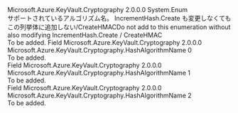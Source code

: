 <Type Name="HashAlgorithmName" FullName="Microsoft.Azure.KeyVault.Cryptography.HashAlgorithmName">
  <TypeSignature Language="C#" Value="public enum HashAlgorithmName" />
  <TypeSignature Language="ILAsm" Value=".class public auto ansi sealed HashAlgorithmName extends System.Enum" />
  <TypeSignature Language="DocId" Value="T:Microsoft.Azure.KeyVault.Cryptography.HashAlgorithmName" />
  <TypeSignature Language="VB.NET" Value="Public Enum HashAlgorithmName" />
  <TypeSignature Language="F#" Value="type HashAlgorithmName = " />
  <AssemblyInfo>
    <AssemblyName>Microsoft.Azure.KeyVault.Cryptography</AssemblyName>
    <AssemblyVersion>2.0.0.0</AssemblyVersion>
  </AssemblyInfo>
  <Base>
    <BaseTypeName>System.Enum</BaseTypeName>
  </Base>
  <Docs>
    <summary>
            サポートされているアルゴリズム名。 <span data-ttu-id="de826-102">IncrementHash.Create も変更しなくてもこの列挙体に追加しない/CreateHMAC</span><span class="sxs-lookup"><span data-stu-id="de826-102">Do not add to this enumeration without also modifying IncrementHash.Create / CreateHMAC</span></span>
            </summary>
    <remarks>To be added.</remarks>
  </Docs>
  <Members>
    <Member MemberName="SHA256">
      <MemberSignature Language="C#" Value="SHA256" />
      <MemberSignature Language="ILAsm" Value=".field public static literal valuetype Microsoft.Azure.KeyVault.Cryptography.HashAlgorithmName SHA256 = int32(0)" />
      <MemberSignature Language="DocId" Value="F:Microsoft.Azure.KeyVault.Cryptography.HashAlgorithmName.SHA256" />
      <MemberSignature Language="VB.NET" Value="SHA256" />
      <MemberSignature Language="F#" Value="SHA256 = 0" Usage="Microsoft.Azure.KeyVault.Cryptography.HashAlgorithmName.SHA256" />
      <MemberType>Field</MemberType>
      <AssemblyInfo>
        <AssemblyName>Microsoft.Azure.KeyVault.Cryptography</AssemblyName>
        <AssemblyVersion>2.0.0.0</AssemblyVersion>
      </AssemblyInfo>
      <ReturnValue>
        <ReturnType>Microsoft.Azure.KeyVault.Cryptography.HashAlgorithmName</ReturnType>
      </ReturnValue>
      <MemberValue>0</MemberValue>
      <Docs>
        <summary>To be added.</summary>
      </Docs>
    </Member>
    <Member MemberName="SHA384">
      <MemberSignature Language="C#" Value="SHA384" />
      <MemberSignature Language="ILAsm" Value=".field public static literal valuetype Microsoft.Azure.KeyVault.Cryptography.HashAlgorithmName SHA384 = int32(1)" />
      <MemberSignature Language="DocId" Value="F:Microsoft.Azure.KeyVault.Cryptography.HashAlgorithmName.SHA384" />
      <MemberSignature Language="VB.NET" Value="SHA384" />
      <MemberSignature Language="F#" Value="SHA384 = 1" Usage="Microsoft.Azure.KeyVault.Cryptography.HashAlgorithmName.SHA384" />
      <MemberType>Field</MemberType>
      <AssemblyInfo>
        <AssemblyName>Microsoft.Azure.KeyVault.Cryptography</AssemblyName>
        <AssemblyVersion>2.0.0.0</AssemblyVersion>
      </AssemblyInfo>
      <ReturnValue>
        <ReturnType>Microsoft.Azure.KeyVault.Cryptography.HashAlgorithmName</ReturnType>
      </ReturnValue>
      <MemberValue>1</MemberValue>
      <Docs>
        <summary>To be added.</summary>
      </Docs>
    </Member>
    <Member MemberName="SHA512">
      <MemberSignature Language="C#" Value="SHA512" />
      <MemberSignature Language="ILAsm" Value=".field public static literal valuetype Microsoft.Azure.KeyVault.Cryptography.HashAlgorithmName SHA512 = int32(2)" />
      <MemberSignature Language="DocId" Value="F:Microsoft.Azure.KeyVault.Cryptography.HashAlgorithmName.SHA512" />
      <MemberSignature Language="VB.NET" Value="SHA512" />
      <MemberSignature Language="F#" Value="SHA512 = 2" Usage="Microsoft.Azure.KeyVault.Cryptography.HashAlgorithmName.SHA512" />
      <MemberType>Field</MemberType>
      <AssemblyInfo>
        <AssemblyName>Microsoft.Azure.KeyVault.Cryptography</AssemblyName>
        <AssemblyVersion>2.0.0.0</AssemblyVersion>
      </AssemblyInfo>
      <ReturnValue>
        <ReturnType>Microsoft.Azure.KeyVault.Cryptography.HashAlgorithmName</ReturnType>
      </ReturnValue>
      <MemberValue>2</MemberValue>
      <Docs>
        <summary>To be added.</summary>
      </Docs>
    </Member>
  </Members>
</Type>